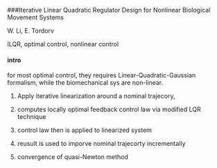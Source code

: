 ###Iterative Linear Quadratic Regulator Design for Nonlinear Biological Movement Systems

W. Li, E. Tordorv

ILQR, optimal control, nonlinear control

#### intro

for most optimal control, they requires Linear-Quadratic-Gaussian formalism, while the biomechanical sys are non-linear. 

1. Apply iterative linearization around a nominal trajecory, 

2. computes locally optimal feedback control law via modified LQR technique

3. control law then is applied to linearized system

4. reusult is used to imporve nominal trajecorty incrementally

5. convergence of quasi-Newton method


